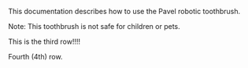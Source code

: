 This documentation describes how to use the Pavel robotic toothbrush.

Note: This toothbrush is not safe for children or pets.

This is the third row!!!!

Fourth (4th) row.

